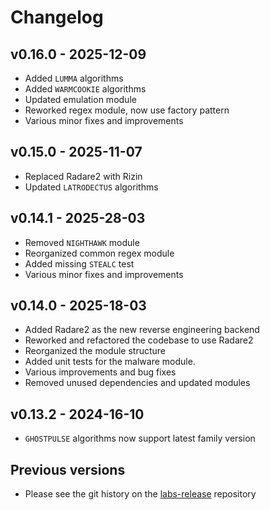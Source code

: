 # Changelog

## v0.16.0 - 2025-12-09
- Added `LUMMA` algorithms 
- Added `WARMCOOKIE` algorithms
- Updated emulation module
- Reworked regex module, now use factory pattern
- Various minor fixes and improvements

## v0.15.0 - 2025-11-07
- Replaced Radare2 with Rizin
- Updated `LATRODECTUS` algorithms

## v0.14.1 - 2025-28-03
- Removed `NIGHTHAWK` module
- Reorganized common regex module
- Added missing `STEALC` test
- Various minor fixes and improvements

## v0.14.0 - 2025-18-03
- Added Radare2 as the new reverse engineering backend
- Reworked and refactored the codebase to use Radare2
- Reorganized the module structure
- Added unit tests for the malware module.
- Various improvements and bug fixes
- Removed unused dependencies and updated modules 

## v0.13.2 - 2024-16-10
- `GHOSTPULSE` algorithms now support latest family version 

## Previous versions
- Please see the git history on the [labs-release](https://github.com/elastic/labs-releases) repository
